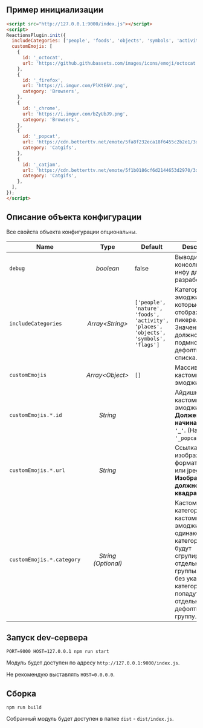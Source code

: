 
## Пример инициализации

```html
<script src="http://127.0.0.1:9000/index.js"></script>
<script>
ReactionsPlugin.init({
  includeCategories: ['people', 'foods', 'objects', 'symbols', 'activity'],
  customEmojis: [
    {
      id: '_octocat',
      url: 'https://github.githubassets.com/images/icons/emoji/octocat.png',
    },
    {
      id: '_firefox',
      url: 'https://i.imgur.com/PlKtE6V.png',
      category: 'Browsers',
    },
    {
      id: '_chrome',
      url: 'https://i.imgur.com/bZyUbJ9.png',
      category: 'Browsers',
    },
    {
      id: '_popcat',
      url: 'https://cdn.betterttv.net/emote/5fa8f232eca18f6455c2b2e1/3x',
      category: 'Catgifs',
    },
    {
      id: '_catjam',
      url: 'https://cdn.betterttv.net/emote/5f1b0186cf6d2144653d2970/3x',
      category: 'Catgifs',
    },
  ],
});
</script>
```

## Описание объекта конфигурации

Все свойста объекта конфигурации опциональны.

| Name | Type | Default | Description |
| ---- | :--: | ------- | ----------- |
| `debug` | _boolean_ | false | Выводить в консоль доп. инфу для разработчика |
| `includeCategories` | _Array\<String\>_ | `['people', 'nature', 'foods', 'activity', 'places', 'objects', 'symbols', 'flags']` | Категории эмоджи которые будут отображены в пикере. Значение должно быть подмножеством дефолтного списка. |
| `customEmojis` | _Array\<Object\>_ | `[]` | Массив кастомных эмоджи. |
| `customEmojis.*.id` | _String_ | | Айдишник кастомной эмоджи. **Должен начинаться с `'_'`**. (Например: `'_popcat'`.) |
| `customEmojis.*.url` | _String_ | | Ссылка на изображение формата png или jpeg. **Изображение должно быть квадратным.** |
| `customEmojis.*.category` | _String (Optional)_ |  | Кастомная категория. Все кастомные эмоджи с одинаковой категорией будут сгрупированы в отдельные группы. (Все без указанной категории - попадут в отдельную дефолтную группу.) |


## Запуск dev-сервера

```
PORT=9000 HOST=127.0.0.1 npm run start
```
Модуль будет доступен по адресу `http://127.0.0.1:9000/index.js`.

Не рекомендую выставлять `HOST=0.0.0.0`.


## Сборка

```
npm run build
```

Собранный модуль будет доступен в папке `dist` - `dist/index.js`.
